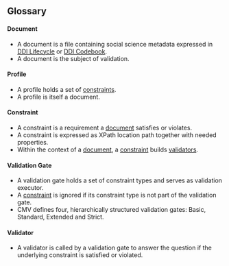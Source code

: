 ## Glossary

#### Document
* A document is a file containing social science metadata expressed in [DDI Lifecycle](https://ddialliance.org/explore-documentation) or [DDI Codebook](https://ddialliance.org/explore-documentation).
* A document is the subject of validation.

#### Profile
* A profile holds a set of [constraints](\#Constraint). 
* A profile is itself a document.

#### Constraint
* A constraint is a requirement a [document](\#Document) satisfies or violates. 
* A constraint is expressed as XPath location path together with needed properties.
* Within the context of a [document](\#Document), a [constraint](\#Constraint) builds [validators](\#Validator).      

#### Validation Gate
* A validation gate holds a set of constraint types and serves as validation executor. 
* A [constraint](\#Constraint) is ignored if its constraint type is not part of the validation gate. 
* CMV defines four, hierarchically structured validation gates: Basic, Standard, Extended and Strict.   

#### Validator
* A validator is called by a validation gate to answer the question if the underlying constraint is satisfied or violated.